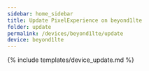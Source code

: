 ```yaml
---
sidebar: home_sidebar
title: Update PixelExperience on beyond1lte
folder: update
permalink: /devices/beyond1lte/update
device: beyond1lte
---
```

{% include templates/device_update.md %}
